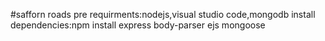 #safforn roads
pre requirments:nodejs,visual studio code,mongodb
install dependencies:npm install express body-parser ejs mongoose
